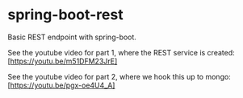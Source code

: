 # spring-boot-rest

Basic REST endpoint with spring-boot.

See the youtube video for part 1, where the REST service is created: [https://youtu.be/m51DFM23JrE]

See the youtube video for part 2, where we hook this up to mongo: [https://youtu.be/pgx-oe4U4_A]

